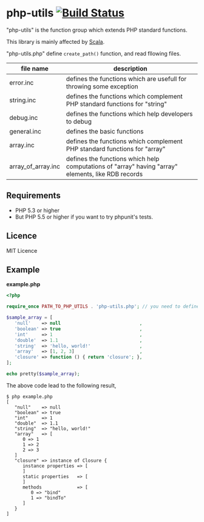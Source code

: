 # php-utils [![Build Status](https://travis-ci.org/ttokutake/php-utils.svg?branch=master)](https://travis-ci.org/ttokutake/php-utils)

"php-utils" is the function group which extends PHP standard functions.

This library is mainly affected by [Scala](http://www.scala-lang.org/).

"php-utils.php" define `create_path()` function, and read fllowing files.

| file name          | description                                                                                        |
|--------------------|----------------------------------------------------------------------------------------------------|
| error.inc          | defines the functions which are usefull for throwing some exception                                |
| string.inc         | defines the functions which complement PHP standard functions for "string"                         |
| debug.inc          | defines the functions which help developers to debug                                               |
| general.inc        | defines the basic functions                                                                        |
| array.inc          | defines the functions which complement PHP standard functions for "array"                          |
| array_of_array.inc | defines the functions which help computations of "array" having "array" elements, like RDB records |

## Requirements

- PHP 5.3 or higher
- But PHP 5.5 or higher if you want to try phpunit's tests.

## Licence

MIT Licence

## Example
**example.php**

```php
<?php

require_once PATH_TO_PHP_UTILS . 'php-utils.php'; // you need to define PATH_TO_PHP_UTILS

$sample_array = [
   'null'    => null                             ,
   'boolean' => true                             ,
   'int'     => 1                                ,
   'double'  => 1.1                              ,
   'string'  => 'hello, world!'                  ,
   'array'   => [1, 2, 3]                        ,
   'closure' => function () { return 'closure'; },
];

echo pretty($sample_array);
```
The above code lead to the following result,
```
$ php example.php
[
   "null"    => null
   "boolean" => true
   "int"     => 1
   "double"  => 1.1
   "string"  => "hello, world!"
   "array"   => [
      0 => 1
      1 => 2
      2 => 3
   ]
   "closure" => instance of Closure {
      instance properties => [
      ]
      static properties   => [
      ]
      methods             => [
         0 => "bind"
         1 => "bindTo"
      ]
   }
]
```
